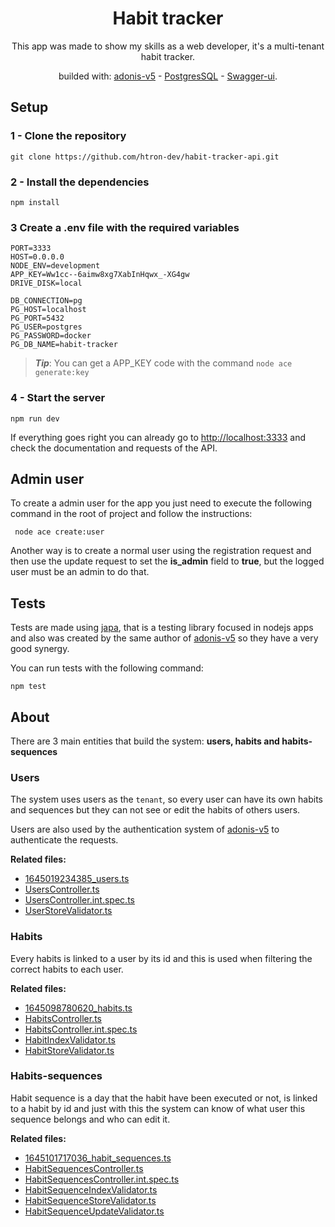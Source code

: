 <div align='center'>

# Habit tracker

This app was made to show my skills as a web developer, it's a multi-tenant habit tracker.

builded with: [adonis-v5](https://adonisjs.com/) - [PostgresSQL](https://www.postgresql.org/) - [Swagger-ui](https://swagger.io/).

</div>

## Setup

### 1 - Clone the repository

```
git clone https://github.com/htron-dev/habit-tracker-api.git
```

### 2 - Install the dependencies

```
npm install
```

### 3 Create a .env file with the required variables

```
PORT=3333
HOST=0.0.0.0
NODE_ENV=development
APP_KEY=Ww1cc--6aimw8xg7XabInHqwx_-XG4gw
DRIVE_DISK=local

DB_CONNECTION=pg
PG_HOST=localhost
PG_PORT=5432
PG_USER=postgres
PG_PASSWORD=docker
PG_DB_NAME=habit-tracker
```

> **_Tip_**: You can get a APP_KEY code with the command `node ace generate:key`

### 4 - Start the server

```
npm run dev
```

If everything goes right you can already go to [http://localhost:3333](http://localhost:3333) and check the documentation and requests of the API.

## Admin user

To create a admin user for the app you just need to execute the following command in the root of project and follow the instructions:

```
 node ace create:user
```

Another way is to create a normal user using the registration request and then use the update request to set the **is_admin** field to **true**, but the logged user must be an admin to do that.

## Tests

Tests are made using [japa](https://japa.dev/), that is a testing library focused in nodejs apps and also was created by the same author of [adonis-v5](https://adonisjs.com/) so they have a very good synergy.

You can run tests with the following command:

```
npm test
```

## About

There are 3 main entities that build the system: **users, habits and habits-sequences**

### Users

The system uses users as the `tenant`, so every user can have its own habits and sequences but they can not see or edit the habits of others users.

Users are also used by the authentication system of [adonis-v5](https://adonisjs.com/) to authenticate the requests.

**Related files:**

- [1645019234385_users.ts](./database/migrations/1645019234385_users.ts)
- [UsersController.ts](./app/Controllers/Http/UsersController.ts)
- [UsersController.int.spec.ts](./test/controllers/UsersController.int.spec.ts)
- [UserStoreValidator.ts](./app/Validators/UserStoreValidator.ts)

### Habits

Every habits is linked to a user by its id and this is used when filtering the correct habits to each user.

**Related files:**

- [1645098780620_habits.ts](./database/migrations/1645098780620_habits.ts)
- [HabitsController.ts](./app/Controllers/Http/HabitsController.ts)
- [HabitsController.int.spec.ts](./test/controllers/HabitsController.int.spec.ts)
- [HabitIndexValidator.ts](./app/Validators/HabitIndexValidator.ts)
- [HabitStoreValidator.ts](./app/Validators/HabitStoreValidator.ts)

### Habits-sequences

Habit sequence is a day that the habit have been executed or not, is linked to a habit by id and just with this the system can know of what user this sequence belongs and who can edit it.

**Related files:**

- [1645101717036_habit_sequences.ts](./database/migrations/1645101717036_habit_sequences.ts)
- [HabitSequencesController.ts](./app/Controllers/Http/HabitSequencesController.ts)
- [HabitSequencesController.int.spec.ts](./test/controllers/HabitSequencesController.int.spec.ts)
- [HabitSequenceIndexValidator.ts](./app/Validators/HabitSequenceIndexValidator.ts)
- [HabitSequenceStoreValidator.ts](./app/Validators/HabitSequenceStoreValidator.ts)
- [HabitSequenceUpdateValidator.ts](./app/Validators/HabitSequenceUpdateValidator.ts)
